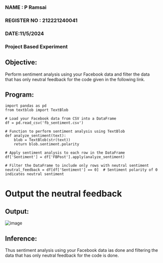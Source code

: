 ### NAME : P Ramsai
### REGISTER NO : 212221240041
### DATE:11/5/2024
### Project Based Experiment
## Objective: 
Perform sentiment analysis using your Facebook data and filter the data that has only neutral feedback for the code given in the following link.
## Program:
```
import pandas as pd
from textblob import TextBlob

# Load your Facebook data from CSV into a DataFrame
df = pd.read_csv('fb_sentiment.csv')

# Function to perform sentiment analysis using TextBlob
def analyze_sentiment(text):
    blob = TextBlob(str(text))
    return blob.sentiment.polarity

# Apply sentiment analysis to each row in the DataFrame
df['Sentiment'] = df['FBPost'].apply(analyze_sentiment)

# Filter the DataFrame to include only rows with neutral sentiment
neutral_feedback = df[df['Sentiment'] == 0]  # Sentiment polarity of 0 indicates neutral sentiment
```
# Output the neutral feedback


## Output:
![image](https://github.com/Rajeshkannan-Muthukumar/Project-Based-Experiment-AAI/assets/93901857/875a832c-83e9-4320-bd8d-13f15e0463bd)

## Inference:
Thus sentiment analysis using your Facebook data ias done and filtering the data that has only neutral feedback for the code is done.
